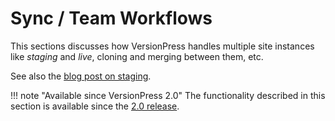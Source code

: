 # Sync / Team Workflows

This sections discusses how VersionPress handles multiple site instances like *staging* and *live*, cloning and merging between them, etc.

See also the [blog post on staging](https://versionpress.com/blog/2015/09/versionpress-2-0-staging/).

!!! note "Available since VersionPress 2.0"
    The functionality described in this section is available since the [2.0 release](../release-notes/2.0.md).
